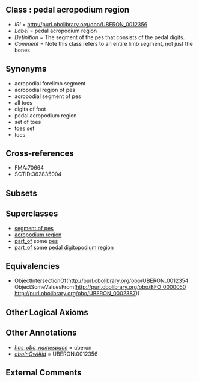 
## Class : pedal acropodium region

 * *IRI* = http://purl.obolibrary.org/obo/UBERON_0012356
 * *Label* = pedal acropodium region
 * *Definition* = The segment of the pes that consists of the pedal digits.
 * *Comment* = Note this class refers to an entire limb segment, not just the bones

## Synonyms

 * acropodial forelimb segment
 * acropodial region of pes
 * acropodial segment of pes
 * all toes
 * digits of foot
 * pedal acropodium region
 * set of toes
 * toes set
 * toes

## Cross-references

 * FMA:70664
 * SCTID:362835004

## Subsets


## Superclasses

 * [segment of pes](../../UBERON/45/UBERON_0005445.md)
 * [acropodium region](../../UBERON/54/UBERON_0012354.md)
 * [part_of](../../BFO/50/BFO_0000050.md) some [pes](../../UBERON/87/UBERON_0002387.md)
 * [part_of](../../BFO/50/BFO_0000050.md) some [pedal digitopodium region](../../UBERON/42/UBERON_0012142.md)

## Equivalencies

 * ObjectIntersectionOf(<http://purl.obolibrary.org/obo/UBERON_0012354> ObjectSomeValuesFrom(<http://purl.obolibrary.org/obo/BFO_0000050> <http://purl.obolibrary.org/obo/UBERON_0002387>))

## Other Logical Axioms


## Other Annotations

 * *[has_obo_namespace](../../ce/oboInOwl#hasOBONamespace.md)* = uberon
 * *[oboInOwl#id](../../id/oboInOwl#id.md)* = UBERON:0012356

## External Comments

